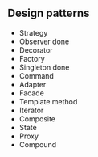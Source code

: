 ## Design patterns

- Strategy
- Observer done
- Decorator
- Factory
- Singleton done
- Command
- Adapter
- Facade
- Template method
- Iterator
- Composite
- State
- Proxy
- Compound
